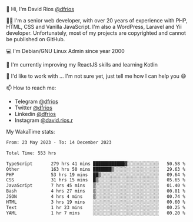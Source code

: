 👋 Hi, I'm David Rios [@dfrios](https://github.com/dfrios)

👨‍💻 I'm a senior web developer, with over 20 years of experience with PHP, HTML, CSS and Vanilla JavaScript. I'm also a WordPress, Laravel and Yii developer. Unfortunately, most of my projects are copyrighted and cannot be published on GitHub.

💻 I'm Debian/GNU Linux Admin since year 2000

🌱 I'm currently improving my ReactJS skills and learning Kotlin

💞️ I'd like to work with ... I'm not sure yet, just tell me how I can help you 😅


📫 How to reach me:
* Telegram [@dfrios](https://t.me/dfrios)
* Twitter [@dfrios](https://twitter.com/dfrios)
* Linkedin [@dfrios](https://linkedin.com/in/dfrios)
* Instagram [@david.rios.r](https://instagram.com/david.rios.r)



My WakaTime stats:
<!--START_SECTION:waka-->

```txt
From: 23 May 2023 - To: 14 December 2023

Total Time: 553 hrs

TypeScript       279 hrs 41 mins ████████████▓░░░░░░░░░░░░   50.58 %
Other            163 hrs 50 mins ███████▒░░░░░░░░░░░░░░░░░   29.63 %
PHP              53 hrs 19 mins  ██▒░░░░░░░░░░░░░░░░░░░░░░   09.64 %
CSS              31 hrs 15 mins  █▒░░░░░░░░░░░░░░░░░░░░░░░   05.65 %
JavaScript       7 hrs 45 mins   ▒░░░░░░░░░░░░░░░░░░░░░░░░   01.40 %
Bash             4 hrs 27 mins   ▒░░░░░░░░░░░░░░░░░░░░░░░░   00.81 %
JSON             4 hrs 4 mins    ▒░░░░░░░░░░░░░░░░░░░░░░░░   00.74 %
HTML             3 hrs 19 mins   ░░░░░░░░░░░░░░░░░░░░░░░░░   00.60 %
Text             1 hr 23 mins    ░░░░░░░░░░░░░░░░░░░░░░░░░   00.25 %
YAML             1 hr 7 mins     ░░░░░░░░░░░░░░░░░░░░░░░░░   00.20 %
```

<!--END_SECTION:waka-->
